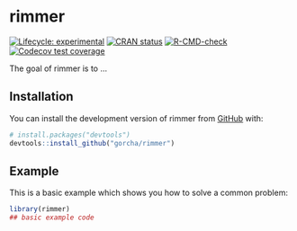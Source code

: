 
<!-- README.md is generated from README.Rmd. Please edit that file -->

# rimmer

<!-- badges: start -->

[![Lifecycle:
experimental](https://img.shields.io/badge/lifecycle-experimental-orange.svg)](https://lifecycle.r-lib.org/articles/stages.html#experimental)
[![CRAN
status](https://www.r-pkg.org/badges/version/rimmer)](https://CRAN.R-project.org/package=rimmer)
[![R-CMD-check](https://github.com/gorcha/rimmer/workflows/R-CMD-check/badge.svg)](https://github.com/gorcha/rimmer/actions)
[![Codecov test
coverage](https://codecov.io/gh/gorcha/rimmer/branch/main/graph/badge.svg)](https://app.codecov.io/gh/gorcha/rimmer?branch=main)
<!-- badges: end -->

The goal of rimmer is to …

## Installation

You can install the development version of rimmer from
[GitHub](https://github.com/) with:

``` r
# install.packages("devtools")
devtools::install_github("gorcha/rimmer")
```

## Example

This is a basic example which shows you how to solve a common problem:

``` r
library(rimmer)
## basic example code
```
